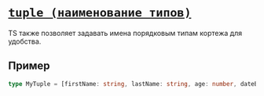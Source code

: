 # [`tuple (наименование типов)`](../index.md/#массивы)

TS также позволяет задавать имена порядковым типам кортежа для удобства.

## Пример

```ts
type MyTuple = [firstName: string, lastName: string, age: number, dateBirth: Date];
```
